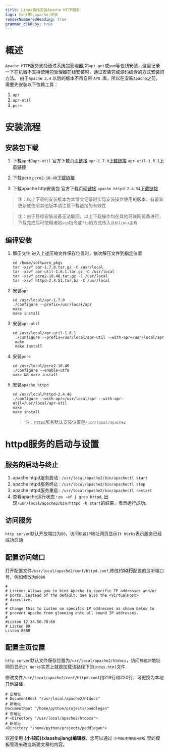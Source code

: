 ```yaml
---
title: Linux离线安装Apache HTTP服务
tags: CentOS,apache,安装
renderNumberedHeading: true
grammar_cjkRuby: true
---
```

# 概述
`Apache HTTP`服务支持通过系统包管理器,如`apt-get`或`yum`等在线安装，这里记录一下在机器不支持使用包管理器在线安装时，通过安装包或源码编译的方式安装的方法。
由于`Apache 2.4` 以后的版本不再自带 `APR `库，所以在安装`Apache`之前，需要先安装以下依赖工具：
1. `apr`
2. `apr-util`
3. `pcre`

# 安装流程

## 安装包下载
1. 下载`apr`和`apr-util`
	官方下载页面[链接](https://apr.apache.org/download.cgi)
	`apr-1.7.0`[下载链接](https://dlcdn.apache.org//apr/apr-1.7.0.tar.gz)
	`apr-util-1.6.1`[下载链接](https://dlcdn.apache.org//apr/apr-util-1.6.1.tar.gz)
2. 下载pcre
	`pcre2-10.40`[下载链接](https://github.com/PCRE2Project/pcre2/releases/download/pcre2-10.40/pcre2-10.40.tar.gz)

3. 下载apache http安装包
    官方下载页面[链接](https://httpd.apache.org/download.cgi#apache24)
	`apache httpd-2.4.54`[下载链接](https://dlcdn.apache.org/httpd/httpd-2.4.54.tar.gz)

> 注：以上下载的安装版本为本博文记录时实际安装操作使用的版本，有最新更新或使用其他版本请注意下载链接的有效性

> 注：由于目标安装设备无法联网，以上下载操作均在其他可联网设备进行，下载完成后可使用诸如`scp`指令或`ftp`的方式传入`目标linux主机`

## 编译安装
1. 解压文件
	进入上述压缩文件保存位置时，依次解压文件到指定位置
	```
	cd /home/software_pkgs
	tar -xzvf apr-1.7.0.tar.gz -C /usr/local
	tar -xzvf apr-util-1.6.1.tar.gz -C /usr/local
	tar -xzvf pcre2-10.40.tar.gz -C /usr/local
	tar -xzvf httpd-2.4.51.tar.bz -C /usr/local
	```
2. 安装`apr`
	```
	cd /usr/local/apr-1.7.0
	./configure --prefix=/usr/local/apr
	make
	make install
	```
3. 安装`apr-util`
   ```
   cd /usr/local/apr-util-1.6.1
	./configure --prefix=/usr/local/apr-util --with-apr=/usr/local/apr
	make
	make install
   ```
 4. 安装`pcre`
	```
	cd /usr/local/pcre2-10.40
	./configure --enable-utf8  
	make && make install
	```
5. 安装`apache httpd`

	```
	cd /usr/local/httpd-2.4.48
	./configure --with-apr=/usr/local/apr --with-apr-util=/usr/local/apr-util
	make
	make install
	```
	>注：`httpd`服务默认安装位置是`/usr/local/apache2`

# httpd服务的启动与设置
## 服务的启动与终止
1. apache httpd服务启动 : `/usr/local/apache2/bin/apachectl start`
2. apache httpd服务终止 : `/usr/local/apache2/bin/apachectl stop` 
3. apache httpd服务重启 :  `/usr/local/apache2/bin/apachectl restart`
4. 查看apache运行状态  :  `ps -ef | grep httpd`, 出现`/usr/local/apache2/bin/httpd -k start`的结果，表示运行成功。

## 访问服务
`http server`默认开放端口为`80`，访问`机器IP`地址网页显示`It Works`表示服务已经成功启动

## 配置访问端口
打开配置文件`/usr/local/apache2/conf/httpd.conf`,修改约**52行**配置的监听端口号，例如修改为`8080`
```
#
# Listen: Allows you to bind Apache to specific IP addresses and/or
# ports, instead of the default. See also the <VirtualHost>
# directive.
#
# Change this to Listen on specific IP addresses as shown below to
# prevent Apache from glomming onto all bound IP addresses.
#
#Listen 12.34.56.78:80
# Listen 80
Listen 8088
```

## 配置主页位置
`http server`默认文件保存位置为`/usr/local/apache2/htdocs`，访问`机器IP`地址网页显示`It Works`实质上就是加载该路径下的`index.html`文件.

修改文件`/usr/local/apache2/conf/httpd.conf`约219行和220行，可更换为本地其他路径，
```
# 旧地址
# DocumentRoot "/usr/local/apache2/htdocs"
# 新地址
DocumentRoot "/home/python/projects/paddlegan"
# 旧地址
# <Directory "/usr/local/apache2/htdocs">
# 新地址
<Directory "/home/python/projects/paddlegan">
```


欢迎使用 **{小书匠}(xiaoshujiang)编辑器**，您可以通过 `小书匠主按钮>模板` 里的模板管理来改变新建文章的内容。